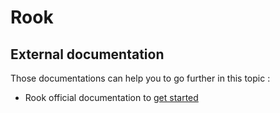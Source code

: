 # Rook

## External documentation

Those documentations can help you to go further in this topic :

* Rook official documentation to [get started](https://rook.io/docs/rook/v0.9/)

